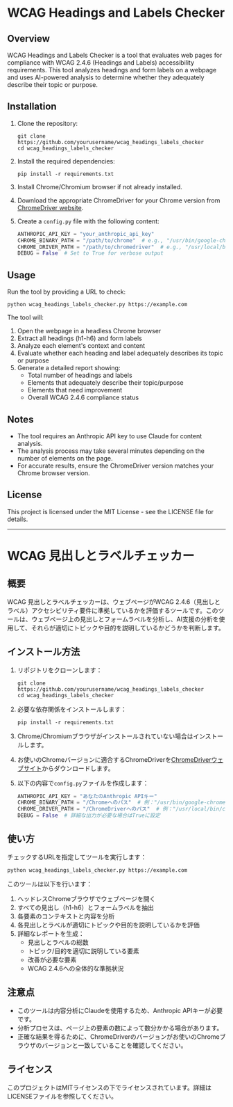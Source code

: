 # WCAG Headings and Labels Checker

## Overview
WCAG Headings and Labels Checker is a tool that evaluates web pages for compliance with WCAG 2.4.6 (Headings and Labels) accessibility requirements. This tool analyzes headings and form labels on a webpage and uses AI-powered analysis to determine whether they adequately describe their topic or purpose.

## Installation
1. Clone the repository:
   ```
   git clone https://github.com/yourusername/wcag_headings_labels_checker
   cd wcag_headings_labels_checker
   ```

2. Install the required dependencies:
   ```
   pip install -r requirements.txt
   ```

3. Install Chrome/Chromium browser if not already installed.

4. Download the appropriate ChromeDriver for your Chrome version from [ChromeDriver website](https://chromedriver.chromium.org/downloads).

5. Create a `config.py` file with the following content:
   ```python
   ANTHROPIC_API_KEY = "your_anthropic_api_key"
   CHROME_BINARY_PATH = "/path/to/chrome"  # e.g., "/usr/bin/google-chrome"
   CHROME_DRIVER_PATH = "/path/to/chromedriver"  # e.g., "/usr/local/bin/chromedriver"
   DEBUG = False  # Set to True for verbose output
   ```

## Usage
Run the tool by providing a URL to check:
```
python wcag_headings_labels_checker.py https://example.com
```

The tool will:
1. Open the webpage in a headless Chrome browser
2. Extract all headings (h1-h6) and form labels
3. Analyze each element's context and content
4. Evaluate whether each heading and label adequately describes its topic or purpose
5. Generate a detailed report showing:
   - Total number of headings and labels
   - Elements that adequately describe their topic/purpose
   - Elements that need improvement
   - Overall WCAG 2.4.6 compliance status

## Notes
- The tool requires an Anthropic API key to use Claude for content analysis.
- The analysis process may take several minutes depending on the number of elements on the page.
- For accurate results, ensure the ChromeDriver version matches your Chrome browser version.

## License
This project is licensed under the MIT License - see the LICENSE file for details.

---

# WCAG 見出しとラベルチェッカー

## 概要
WCAG 見出しとラベルチェッカーは、ウェブページがWCAG 2.4.6（見出しとラベル）アクセシビリティ要件に準拠しているかを評価するツールです。このツールは、ウェブページ上の見出しとフォームラベルを分析し、AI支援の分析を使用して、それらが適切にトピックや目的を説明しているかどうかを判断します。

## インストール方法
1. リポジトリをクローンします：
   ```
   git clone https://github.com/yourusername/wcag_headings_labels_checker
   cd wcag_headings_labels_checker
   ```

2. 必要な依存関係をインストールします：
   ```
   pip install -r requirements.txt
   ```

3. Chrome/Chromiumブラウザがインストールされていない場合はインストールします。

4. お使いのChromeバージョンに適合するChromeDriverを[ChromeDriverウェブサイト](https://chromedriver.chromium.org/downloads)からダウンロードします。

5. 以下の内容で`config.py`ファイルを作成します：
   ```python
   ANTHROPIC_API_KEY = "あなたのAnthropic APIキー"
   CHROME_BINARY_PATH = "/Chromeへのパス"  # 例："/usr/bin/google-chrome"
   CHROME_DRIVER_PATH = "/ChromeDriverへのパス"  # 例："/usr/local/bin/chromedriver"
   DEBUG = False  # 詳細な出力が必要な場合はTrueに設定
   ```

## 使い方
チェックするURLを指定してツールを実行します：
```
python wcag_headings_labels_checker.py https://example.com
```

このツールは以下を行います：
1. ヘッドレスChromeブラウザでウェブページを開く
2. すべての見出し（h1-h6）とフォームラベルを抽出
3. 各要素のコンテキストと内容を分析
4. 各見出しとラベルが適切にトピックや目的を説明しているかを評価
5. 詳細なレポートを生成：
   - 見出しとラベルの総数
   - トピック/目的を適切に説明している要素
   - 改善が必要な要素
   - WCAG 2.4.6への全体的な準拠状況

## 注意点
- このツールは内容分析にClaudeを使用するため、Anthropic APIキーが必要です。
- 分析プロセスは、ページ上の要素の数によって数分かかる場合があります。
- 正確な結果を得るために、ChromeDriverのバージョンがお使いのChromeブラウザのバージョンと一致していることを確認してください。

## ライセンス
このプロジェクトはMITライセンスの下でライセンスされています。詳細はLICENSEファイルを参照してください。